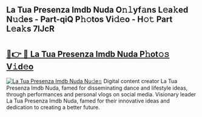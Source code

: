 ## La Tua Presenza Imdb Nuda O𝚗𝚕yf𝚊ns L𝚎a𝚔ed N𝚞𝚍es - Part-qiQ P𝚑𝚘tos Vi𝚍𝚎o - H𝚘𝚝 Part L𝚎a𝚔s 7lJcR

# <h2><a href="http://kf3wqcc.oniu.top/?m=La+Tua+Presenza+Imdb+Nuda">🔗👉 🔴 La Tua Presenza Imdb Nuda P𝚑ot𝚘𝚜 V𝚒d𝚎o</a></h2>

[![La Tua Presenza Imdb Nuda Nu𝚍e𝚜](https://i.imgur.com/0qMVB7G.gif)](http://kf3wqcc.oniu.top/?m=La+Tua+Presenza+Imdb+Nuda)
Digital content creator La Tua Presenza Imdb Nuda, famed for disseminating dance and lifestyle ideas, through performances and personal vlogs on social media. Visionary leader La Tua Presenza Imdb Nuda, famed for their innovative ideas and dedication to creating a better future.  

